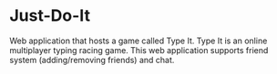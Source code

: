 # Just-Do-It
Web application that hosts a game called Type It. Type It is an online multiplayer typing racing game. This web application supports friend system (adding/removing friends) and chat. 
